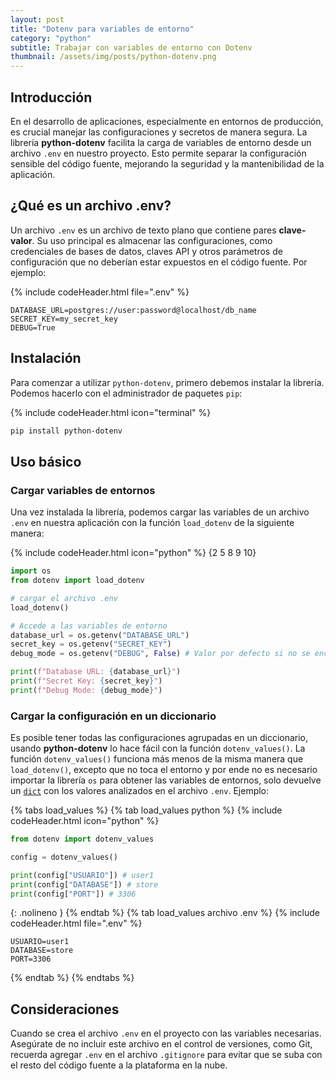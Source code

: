 ```yaml
---
layout: post
title: "Dotenv para variables de entorno"
category: "python"
subtitle: Trabajar con variables de entorno con Dotenv
thumbnail: /assets/img/posts/python-dotenv.png
---
```


## Introducción

En el desarrollo de aplicaciones, especialmente en entornos de producción, es crucial manejar las configuraciones y secretos de manera segura. La librería **python-dotenv** facilita la carga de variables de entorno desde un archivo `.env` en nuestro proyecto. Esto permite separar la configuración sensible del código fuente, mejorando la seguridad y la mantenibilidad de la aplicación.

## ¿Qué es un archivo .env?

Un archivo `.env` es un archivo de texto plano que contiene pares **clave-valor**. Su uso principal es almacenar las configuraciones, como credenciales de bases de datos, claves API y otros parámetros de configuración que no deberían estar expuestos en el código fuente. Por ejemplo:

{% include codeHeader.html file=".env" %}
```plaintext
DATABASE_URL=postgres://user:password@localhost/db_name
SECRET_KEY=my_secret_key
DEBUG=True
```

## Instalación

Para comenzar a utilizar `python-dotenv`, primero debemos instalar la librería. Podemos hacerlo con el administrador de paquetes `pip`:

{% include codeHeader.html icon="terminal" %}
```bash
pip install python-dotenv
```

## Uso básico

### Cargar variables de entornos

Una vez instalada la librería, podemos cargar las variables de un archivo `.env` en nuestra aplicación con la función `load_dotenv` de la siguiente manera:

{% include codeHeader.html icon="python" %}
{2 5 8 9 10}
```py
import os
from dotenv import load_dotenv

# cargar el archivo .env
load_dotenv()

# Accede a las variables de entorno
database_url = os.getenv("DATABASE_URL")
secret_key = os.getenv("SECRET_KEY")
debug_mode = os.getenv("DEBUG", False) # Valor por defecto si no se encuentra

print(f"Database URL: {database_url}")
print(f"Secret Key: {secret_key}")
print(f"Debug Mode: {debug_mode}")
```


### Cargar la configuración en un diccionario

Es posible tener todas las configuraciones agrupadas en un diccionario, usando **python-dotenv** lo hace fácil con la función `dotenv_values()`. La función `dotenv_values()` funciona más menos de la misma manera que `load_dotenv()`, excepto que no toca el entorno y por ende no es necesario importar la librería `os` para obtener las variables de entornos, solo devuelve un [`dict`](https://docs.python.org/3/tutorial/datastructures.html#dictionaries) con los valores analizados en el archivo `.env`. Ejemplo:

{% tabs load_values %}
{% tab load_values python %}
{% include codeHeader.html icon="python" %}
```py
from dotenv import dotenv_values

config = dotenv_values()

print(config["USUARIO"]) # user1
print(config["DATABASE"]) # store
print(config["PORT"]) # 3306
```
{: .nolineno }
{% endtab %}
{% tab load_values archivo .env %}
{% include codeHeader.html file=".env" %}
```plaintext
USUARIO=user1
DATABASE=store
PORT=3306
```
{% endtab %}
{% endtabs %}

## Consideraciones

Cuando se crea el archivo `.env` en el proyecto con las variables necesarias. Asegúrate de no incluir este archivo en el control de versiones, como Git, recuerda agregar `.env` en el archivo `.gitignore` para evitar que se suba con el resto del código fuente a la plataforma en la nube.